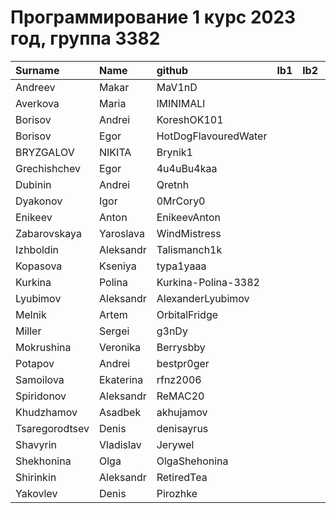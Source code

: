 # Программирование 1 курс 2023 год, группа 3382

| Surname        | Name      | github               | lb1   | lb2   | lb3   | lb4   | cw   |
|:---------------|:----------|:---------------------|:------|:------|:------|:------|:-----|
| Andreev        | Makar     | MaV1nD               |       |       |       |       |      |
| Averkova       | Maria     | lMINIMALl            |       |       |       |       |      |
| Borisov        | Andrei    | KoreshOK101          |       |       |       |       |      |
| Borisov        | Egor      | HotDogFlavouredWater |       |       |       |       |      |
| BRYZGALOV      | NIKITA    | Brynik1              |       |       |       |       |      |
| Grechishchev   | Egor      | 4u4uBu4kaa           |       |       |       |       |      |
| Dubinin        | Andrei    | Qretnh               |       |       |       |       |      |
| Dyakonov       | Igor      | 0MrCory0             |       |       |       |       |      |
| Enikeev        | Anton     | EnikeevAnton         |       |       |       |       |      |
| Zabarovskaya   | Yaroslava | WindMistress         |       |       |       |       |      |
| Izhboldin      | Aleksandr | Talismanch1k         |       |       |       |       |      |
| Kopasova       | Kseniya   | typa1yaaa            |       |       |       |       |      |
| Kurkina        | Polina    | Kurkina-Polina-3382  |       |       |       |       |      |
| Lyubimov       | Aleksandr | AlexanderLyubimov    |       |       |       |       |      |
| Melnik         | Artem     | OrbitalFridge        |       |       |       |       |      |
| Miller         | Sergei    | g3nDy                |       |       |       |       |      |
| Mokrushina     | Veronika  | Berrysbby            |       |       |       |       |      |
| Potapov        | Andrei    | bestpr0ger           |       |       |       |       |      |
| Samoilova      | Ekaterina | rfnz2006             |       |       |       |       |      |
| Spiridonov     | Aleksandr | ReMAC20              |       |       |       |       |      |
| Khudzhamov     | Asadbek   | akhujamov            |       |       |       |       |      |
| Tsaregorodtsev | Denis     | denisayrus           |       |       |       |       |      |
| Shavyrin       | Vladislav | Jerywel              |       |       |       |       |      |
| Shekhonina     | Olga      | OlgaShehonina        |       |       |       |       |      |
| Shirinkin      | Aleksandr | RetiredTea           |       |       |       |       |      |
| Yakovlev       | Denis     | Pirozhke             |       |       |       |       |      |
